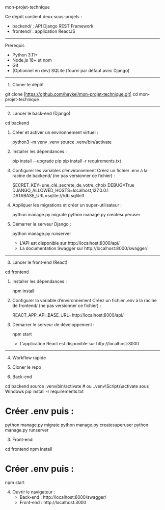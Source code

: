 mon-projet-technique

Ce dépôt contient deux sous-projets :

- backend/ : API Django REST Framework
- frontend/ : application ReactJS

---

Prérequis

- Python 3.11+
- Node.js 18+ et npm
- Git
- (Optionnel en dev) SQLite (fourni par défaut avec Django)

---

1. Cloner le dépôt

git clone [https://github.com/haykel/mon-projet-technique.git]
cd mon-projet-technique

---

2. Lancer le back-end (Django)

cd backend

1. Créer et activer un environnement virtuel :

   python3 -m venv .venv
   source .venv/bin/activate

2. Installer les dépendances :

   pip install --upgrade pip
   pip install -r requirements.txt

3. Configurer les variables d’environnement
   Créez un fichier .env à la racine de backend/ (ne pas versionner ce fichier) :

   SECRET_KEY=une_clé_secrète_de_votre_choix
   DEBUG=True
   DJANGO_ALLOWED_HOSTS=localhost,127.0.0.1
   DATABASE_URL=sqlite:///db.sqlite3

4. Appliquer les migrations et créer un super-utilisateur :

   python manage.py migrate
   python manage.py createsuperuser

5. Démarrer le serveur Django :

   python manage.py runserver

   - L’API est disponible sur http://localhost:8000/api/
   - La documentation Swagger sur http://localhost:8000/swagger/

---

3. Lancer le front-end (React)

cd frontend

1. Installer les dépendances :

   npm install

2. Configurer la variable d’environnement
   Créez un fichier .env à la racine de frontend/ (ne pas versionner ce fichier) :

   REACT_APP_API_BASE_URL=http://localhost:8000/api/

3. Démarrer le serveur de développement :

   npm start

   - L’application React est disponible sur http://localhost:3000

---

4. Workflow rapide

1. Cloner le repo
2. Back-end

cd backend
source .venv/bin/activate       # ou .\.venv\Scripts\activate sous Windows
pip install -r requirements.txt
# Créer .env puis :
python manage.py migrate
python manage.py createsuperuser
python manage.py runserver

3. Front-end

cd frontend
npm install
# Créer .env puis :
npm start

4. Ouvrir le navigateur :
   - Back-end : http://localhost:8000/swagger/
   - Front-end : http://localhost:3000
